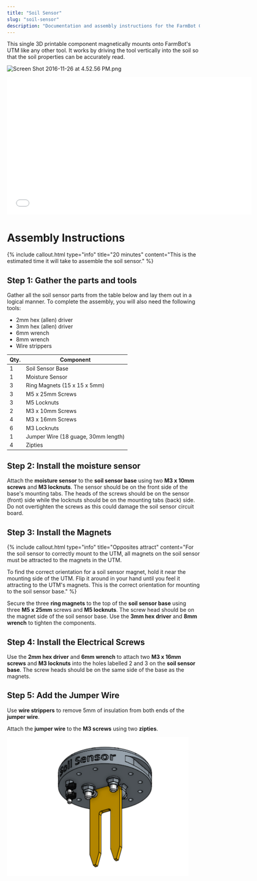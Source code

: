 ```yaml
---
title: "Soil Sensor"
slug: "soil-sensor"
description: "Documentation and assembly instructions for the FarmBot Genesis Soil Sensor"
---
```


This single 3D printable component magnetically mounts onto FarmBot's UTM like any other tool. It works by driving the tool vertically into the soil so that the soil properties can be accurately read.

![Screen Shot 2016-11-26 at 4.52.56 PM.png](_images/Screen_Shot_2016-11-26_at_4.52.56_PM.png)



<iframe class="embedly-embed" src="//cdn.embedly.com/widgets/media.html?src=https%3A%2F%2Fsketchfab.com%2Fmodels%2Fea1104dce75f4a84b5986a6c48ae46e9%2Fembed&url=https%3A%2F%2Fsketchfab.com%2Fmodels%2Fea1104dce75f4a84b5986a6c48ae46e9&image=https%3A%2F%2Fd35krx4ujqgbcr.cloudfront.net%2Furls%2Fea1104dce75f4a84b5986a6c48ae46e9%2Fdist%2Fthumbnails%2Fbecc82bb06254aa5a683d8e982ebe49e%2Fblob.jpeg&key=02466f963b9b4bb8845a05b53d3235d7&type=text%2Fhtml&schema=sketchfab" width="640" height="360" scrolling="no" frameborder="0" allowfullscreen></iframe>



# Assembly Instructions



{%
include callout.html
type="info"
title="20 minutes"
content="This is the estimated time it will take to assemble the soil sensor."
%}

## Step 1: Gather the parts and tools
Gather all the soil sensor parts from the table below and lay them out in a logical manner. To complete the assembly, you will also need the following tools:
* 2mm hex (allen) driver
* 3mm hex (allen) driver
* 6mm wrench
* 8mm wrench
* Wire strippers

|Qty.                          |Component                     |
|------------------------------|------------------------------|
|1                             |Soil Sensor Base
|1                             |Moisture Sensor
|3                             |Ring Magnets (15 x 15 x 5mm)
|3                             |M5 x 25mm Screws
|3                             |M5 Locknuts
|2                             |M3 x 10mm Screws
|4                             |M3 x 16mm Screws
|6                             |M3 Locknuts
|1                             |Jumper Wire (18 guage, 30mm length)
|4                             |Zipties

## Step 2: Install the moisture sensor
Attach the **moisture sensor** to the **soil sensor base** using two **M3 x 10mm screws** and **M3 locknuts**. The sensor should be on the front side of the base's mounting tabs. The heads of the screws should be on the sensor (front) side while the locknuts should be on the mounting tabs (back) side. Do not overtighten the screws as this could damage the soil sensor circuit board.


## Step 3: Install the Magnets

{%
include callout.html
type="info"
title="Opposites attract"
content="For the soil sensor to correctly mount to the UTM, all magnets on the soil sensor must be attracted to the magnets in the UTM.

To find the correct orientation for a soil sensor magnet, hold it near the mounting side of the UTM. Flip it around in your hand until you feel it attracting to the UTM's magnets. This is the correct orientation for mounting to the soil sensor base."
%}

Secure the three **ring magnets** to the top of the **soil sensor base** using three **M5 x 25mm** screws and **M5 locknuts**. The screw head should be on the magnet side of the soil sensor base. Use the **3mm hex driver** and **8mm wrench** to tighten the components.


## Step 4: Install the Electrical Screws
Use the **2mm hex driver** and **6mm wrench** to attach two **M3 x 16mm screws** and **M3 locknuts** into the holes labelled 2 and 3 on the **soil sensor base**. The screw heads should be on the same side of the base as the magnets.


## Step 5: Add the Jumper Wire
Use **wire strippers** to remove 5mm of insulation from both ends of the **jumper wire**.


Attach the **jumper wire** to the **M3 screws** using two **zipties**.

![sensor.png](_images/sensor.png)

